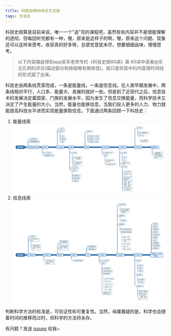 ```yaml
---
title: 科技史纲60讲全文总结
tags: 方法论 
---
```


科技史纲算是目前来说，唯一一个"追"完的课程吧，虽然有些内容并不是很能理解的透彻，但每回听完都有一种，喔，原来是这样子的啊，喔，原来这个问题、现象还可以这样来思考。收获真的好多呀，总感觉意犹未尽，想要细细品味，慢慢思考。

> 以下内容摘自得到app吴军老师专栏《科技史纲60讲》第 60讲中读者@东北孔明的评论(描述部分和排版略有微修改)。我只是将其中的内容用时间线的形式画了出来。

科技史由两条线贯穿而成，一条是能量线，一条是信息线。在人类早期发展中，两条线相对平行，人口多、能量大、发展的就好一些。但是到了近现代之后，信息技术的发展决定着国家、门族的发展水平，因为发生了信息交换能量，而科学技术又决定了产生能量的大小。当然，能量也能换信息，当我们投入更多的人力、物力就能提高科技水平进而实现能量换取信息。下面通过两条回顾一下科技史：

1. 能量线索
![energy](/images/methods/energy.png)
2. 信息线索
![info](/images/methods/info.png)

判断科学方法的标准是，可验证性和可重复性。当然，毋庸置疑的是，科学也会随着时间的推移而过时，但科学的方法将永存。

有问题？发送 [issues](https://syt-honey.github.io/about/) 给我~
